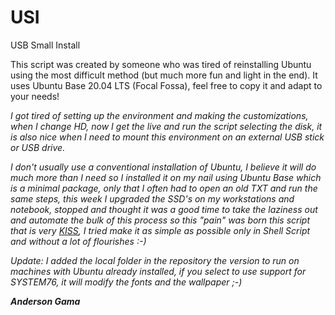# USI
USB Small Install

This script was created by someone who was tired of reinstalling Ubuntu using the most difficult method (but much more fun and light in the end). It uses Ubuntu Base 20.04 LTS (Focal Fossa), feel free to copy it and adapt to your needs!

*I got tired of setting up the environment and making the customizations, when I change HD, now I get the live and run the script selecting the disk, it is also nice when I need to mount this environment on an external USB stick or USB drive.*

*I don't usually use a conventional installation of Ubuntu, I believe it will do much more than I need so I installed it on my nail using Ubuntu Base which is a minimal package, only that I often had to open an old TXT and run the same steps, this week I upgraded the SSD's on my workstations and notebook, stopped and thought it was a good time to take the laziness out and automate the bulk of this process so this "pain" was born this script that is very [KISS](https://en.wikipedia.org/wiki/KISS_principle "Keep It Simple, Stupid"), I tried make it as simple as possible only in Shell Script and without a lot of flourishes :-)*

*Update: I added the local folder in the repository the version to run on machines with Ubuntu already installed, if you select to use support for SYSTEM76, it will modify the fonts and the wallpaper ;-)*

***Anderson Gama***
